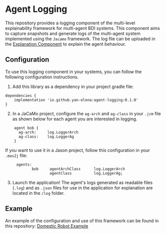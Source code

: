 # Agent Logging

This repository provides a logging component of the multi-level explainability framework for multi-agent BDI systems. This component aims to capture snapshots and generate logs of the multi-agent system implemented using the `Jacamo` framework. The log file can be uploaded in the [Explanation Component](https://yan-elena.github.io/agent-explanation/) to explain the agent behaviour.

## Configuration

To use this logging component in your systems, you can follow the following configuration instructions.

1. Add this library as a dependency in your project gradle file:
```
dependencies {
    implementation 'io.github.yan-elena:agent-logging:0.1.0'
}
```

2. In a JaCaMo project, configure the `ag-arch` and `ag-class` in your `.jcm` file as shown below for each agent you are interested in logging.
```
    agent bob { 
      ag-arch:     log.LoggerArch
      ag-class:    log.LoggerAg
    }
```

  If you want to use it in a Jason project, follow this configuration in your `.mas2j` file:
```
     agents:
            bob     agentArchClass      log.LoggerArch
                    agentClass          log.LoggerAg;
```

3. Launch the application! The agent's logs generated as readable files (`.log`) and as `.json` files for use in the application for explanation are located in the `/log` folder.

## Example

An example of the configuration and use of this framework can be found in this repository: [Domestic Robot Example](https://github.com/yan-elena/domestic-robot-example)
